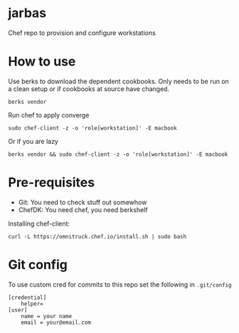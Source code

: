 # jarbas

Chef repo to provision and configure workstations

# How to use

Use berks to download the dependent cookbooks. Only needs to be run on a clean setup or if cookbooks at source have changed.
```
berks vendor
```

Run chef to apply converge
```
sudo chef-client -z -o 'role[workstation]' -E macbook
```

Or if you are lazy
```
berks vendor && sudo chef-client -z -o 'role[workstation]' -E macbook
```

# Pre-requisites

* Git: You need to check stuff out somewhow
* ChefDK: You need chef, you need berkshelf

Installing chef-client:
```
curl -L https://omnitruck.chef.io/install.sh | sudo bash
```

# Git config

To use custom cred for commits to this repo set the following in `.git/config`
```
[credential]
    helper=
[user]
	name = your name
	email = your@email.com
```
